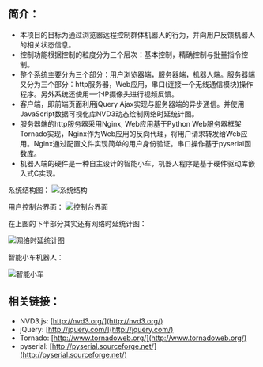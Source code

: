 ## 简介：
* 本项目的目标为通过浏览器远程控制群体机器人的行为，并向用户反馈机器人的相关状态信息。<br />
* 控制功能根据控制的粒度分为三个层次：基本控制，精确控制与批量指令控制。<br />
* 整个系统主要分为三个部分：用户浏览器端，服务器端，机器人端。服务器端又分为三个部分：http服务器，Web应用，串口(连接一个无线通信模块)操作程序。另外系统还使用一个IP摄像头进行视频反馈。
* 客户端，即前端页面利用jQuery Ajax实现与服务器端的异步通信。并使用JavaScript数据可视化库NVD3动态绘制网络时延统计图。
* 服务器端的http服务器采用Nginx, Web应用基于Python Web服务器框架Tornado实现，Nginx作为Web应用的反向代理，将用户请求转发给Web应用。Nginx通过配置文件实现简单的用户身份验证。串口操作基于pyserial函数库。
* 机器人端的硬件是一种自主设计的智能小车，机器人程序是基于硬件驱动库嵌入式C实现。

系统结构图：
![系统结构](https://raw.github.com/youngsterxyf/WebBasedRobot/master/server_code/static/img/sys-arch.png)

用户控制台界面：
![控制台界面](https://raw.github.com/youngsterxyf/WebBasedRobot/tree/master/server_code/static/img/Web-Interface.png)

在上图的下半部分其实还有网络时延统计图：

![网络时延统计图](https://raw.github.com/youngsterxyf/WebBasedRobot/tree/master/server_code/static/img/NVD3.png)

智能小车机器人：

![智能小车](https://raw.github.com/youngsterxyf/WebBasedRobot/tree/master/server_code/static/img/robot-car.png)

## 相关链接：
* NVD3.js: [http://nvd3.org/](http://nvd3.org/)
* jQuery: [http://jquery.com/](http://jquery.com/)
* Tornado: [http://www.tornadoweb.org/](http://www.tornadoweb.org/)
* pyserial: [http://pyserial.sourceforge.net/](http://pyserial.sourceforge.net/)
